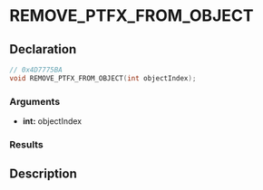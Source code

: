 # REMOVE_PTFX_FROM_OBJECT

## Declaration
```cpp
// 0x4D7775BA
void REMOVE_PTFX_FROM_OBJECT(int objectIndex);
```

### Arguments
- **int:** objectIndex

### Results

## Description

